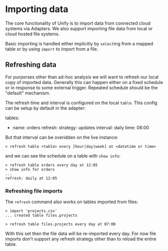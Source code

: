# Importing data

The core functionality of Unify is to import data from connected cloud systems via Adapters.
We also support importing file data from local or cloud hosted file systems.

Basic importing is handled either implicitly by `select`ing from a mapped table or by
using `import` to import from a file.

## Refreshing data

For purporses other than ad-hoc analysis we will want to refresh our local copy of imported
data. Generally this can happen either on a fixed schedule or in response to some external
trigger. Repeated schedule should be the "default" mechanism.

The refresh time and interval is configured on the local `table`. This config can be setup
by default in the adapter:

tables:
  - name: orders
    refresh:
        strategy: updates
        interval: daily
        time: 08:00

But that interval can be overidden on the live instance:

    > refresh table <table> every [hour|day|week] at <datetime or time>

and we can see the schedule on a table with `show info`:

    > refresh table orders every day at 12:05
    > show info for orders
    ...
    refresh: daily at 12:05

### Refreshing file imports

The `refresh` command also works on tables imported from files:

    > import 'projects.csv'
    ... created table files.projects

    > refresh table files.projects every day at 07:00

With this set then the file data will be re-imported every day. For now file imports
don't support any refresh strategy other than to reload the entire table.


